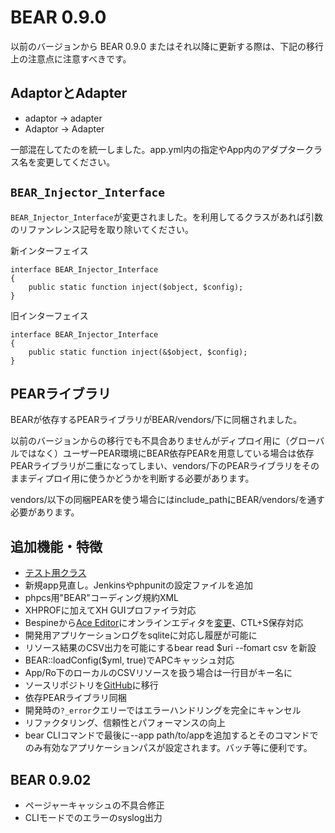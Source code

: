 # BEAR 0.9.0 #

以前のバージョンから BEAR 0.9.0 またはそれ以降に更新する際は、下記の移行上の注意点に注意すべきです。

## AdaptorとAdapter ##

  * adaptor -> adapter
  * Adaptor -> Adapter

一部混在してたのを統一しました。app.yml内の指定やApp内のアダプタークラス名を変更してください。

## `BEAR_Injector_Interface` ##

`BEAR_Injector_Interface`が変更されました。を利用してるクラスがあれば引数のリファンレンス記号を取り除いてください。

新インターフェイス
```
interface BEAR_Injector_Interface
{
    public static function inject($object, $config);
}
```

旧インターフェイス
```
interface BEAR_Injector_Interface
{
    public static function inject(&$object, $config);
}
```

## PEARライブラリ ##
BEARが依存するPEARライブラリがBEAR/vendors/下に同梱されました。

以前のバージョンからの移行でも不具合ありませんがディプロイ用に（グローバルではなく）ユーザーPEAR環境にBEAR依存PEARを用意している場合は依存PEARライブラリが二重になってしまい、vendors/下のPEARライブラリをそのままディプロイ用に使うかどうかを判断する必要があります。

vendors/以下の同梱PEARを使う場合にはinclude\_pathにBEAR/vendors/を通す必要があります。


## 追加機能・特徴 ##
  * [テスト用クラス](ci_and_test.md)
  * 新規app見直し。Jenkinsやphpunitの設定ファイルを追加
  * phpcs用"BEAR"コーディング規約XML
  * XHPROFに加えてXH GUIプロファイラ対応
  * Bespineから[Ace Editor](http://ace.ajax.org/)にオンラインエディタを[変更](http://mozillalabs.com/skywriter/2011/01/18/mozilla-skywriter-has-been-merged-into-ace/)、CTL+S保存対応
  * 開発用アプリケーションログをsqliteに対応し履歴が可能に
  * リソース結果のCSV出力を可能にするbear read $uri --fomart csv を新設
  * BEAR::loadConfig($yml, true)でAPCキャッシュ対応
  * App/Ro下のローカルのCSVリソースを扱う場合は一行目がキー名に
  * ソースリポジトリを[GitHub](https://github.com/koriym/BEAR.Saturday)に移行
  * 依存PEARライブラリ同梱
  * 開発時の`?_error`クエリーではエラーハンドリングを完全にキャンセル
  * リファクタリング、信頼性とパフォーマンスの向上
  * bear CLIコマンドで最後に--app path/to/appを追加するとそのコマンドでのみ有効なアプリケーションパスが設定されます。バッチ等に便利です。

## BEAR 0.9.02 ##

  * ページャーキャッシュの不具合修正
  * CLIモードでのエラーのsyslog出力